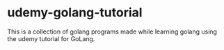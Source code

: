 # udemy-golang-tutorial

This is a collection of golang programs made while learning golang using the udemy tutorial for GoLang.

